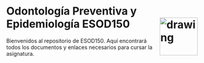 # Odontología Preventiva y Epidemiología ESOD150 <img src="http://www.icml.uach.cl/manejador/resources/documentos/escudo-transparente.png" alt="drawing" height="100" align="right"/>
Bienvenidos al repositorio de ESOD150. Aquí encontrará todos los documentos y enlaces necesarios para cursar la asignatura.
